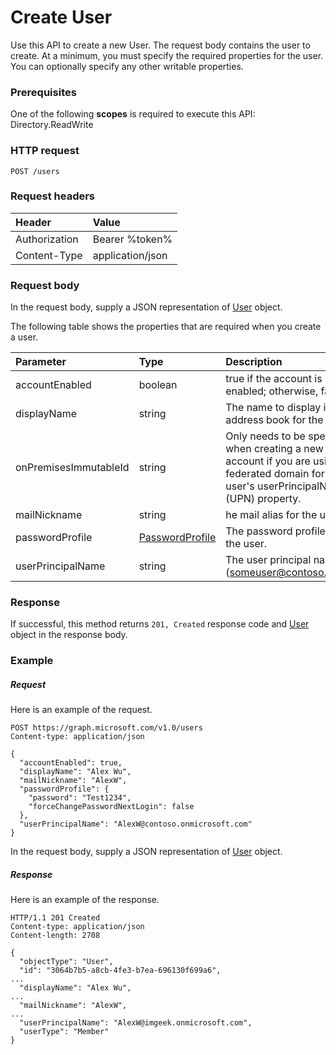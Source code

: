 # Create User

Use this API to create a new User.
The request body contains the user to create. At a minimum, you must specify the required properties for the user. You can optionally specify any other writable properties.
### Prerequisites
One of the following **scopes** is required to execute this API: 
Directory.ReadWrite
### HTTP request
<!-- { "blockType": "ignored" } -->
```http
POST /users

```
### Request headers
| Header       | Value |
|:---------------|:--------|
| Authorization  | Bearer %token%  |
| Content-Type  | application/json  |

### Request body
In the request body, supply a JSON representation of [User](../resources/user.md) object.

The following table shows the properties that are required when you create a user.

| Parameter | Type | Description|
|:---------------|:--------|:----------|
|accountEnabled |boolean |true if the account is enabled; otherwise, false.|
|displayName |string |The name to display in the address book for the user.| 
|onPremisesImmutableId |string |Only needs to be specified when creating a new user account if you are using a federated domain for the user's userPrincipalName (UPN) property.| 
|mailNickname |string |he mail alias for the user.|
|passwordProfile|[PasswordProfile](passwordprofile.md) |The password profile for the user.| 
|userPrincipalName |string |The user principal name (someuser@contoso.com). 

### Response
If successful, this method returns `201, Created` response code and [User](../resources/user.md) object in the response body.

### Example
##### Request
Here is an example of the request.
<!-- {
  "blockType": "request",
  "name": "create_user_from_tenantdetails"
}-->
```http
POST https://graph.microsoft.com/v1.0/users
Content-type: application/json

{
  "accountEnabled": true,
  "displayName": "Alex Wu",
  "mailNickname": "AlexW",
  "passwordProfile": {
    "password": "Test1234",
    "forceChangePasswordNextLogin": false
  },
  "userPrincipalName": "AlexW@contoso.onmicrosoft.com"
}
```
In the request body, supply a JSON representation of [User](../resources/user.md) object.

##### Response
Here is an example of the response.
<!-- {
  "blockType": "response",
  "truncated": false,
  "@odata.type": "microsoft.graph.user"
} -->
```http
HTTP/1.1 201 Created
Content-type: application/json
Content-length: 2708

{
  "objectType": "User",
  "id": "3064b7b5-a8cb-4fe3-b7ea-696130f699a6",
...
  "displayName": "Alex Wu",
...
  "mailNickname": "AlexW",
...
  "userPrincipalName": "AlexW@imgeek.onmicrosoft.com",
  "userType": "Member"
}
```

<!-- uuid: 8fcb5dbc-d5aa-4681-8e31-b001d5168d79
2015-10-25 14:57:30 UTC -->
<!-- {
  "type": "#page.annotation",
  "description": "Create User",
  "keywords": "",
  "section": "documentation",
  "tocPath": ""
}-->